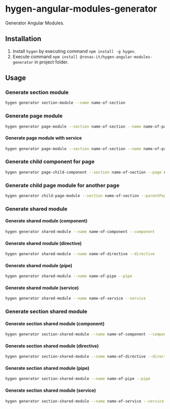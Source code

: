 # hygen-angular-modules-generator

Generator Angular Modules.

## Installation

1. Install `hygen` by executing command `npm install -g hygen`.
1. Execute command `npm install @ronas-it/hygen-angular-modules-generator` in project folder.

## Usage

### Generate section module

```bash
hygen generator section-module --name name-of-section
```

### Generate page module

```bash
hygen generator page-module --section name-of-section --name name-of-page
```

#### Generate page module with service

```bash
hygen generator page-module --section name-of-section --name name-of-page --withService
```

### Generate child component for page

```bash
hygen generator page-child-component --section name-of-section --page name-of-page --name name-of-component
```

### Generate child page module for another page

```bash
hygen generator child-page-module --section name-of-section --parentPage name-of-page --name name-of-child-page
```

### Generate shared module

#### Generate shared module (component)

```bash
hygen generator shared-module --name name-of-component --component
```

#### Generate shared module (directive)

```bash
hygen generator shared-module --name name-of-directive --directive
```

#### Generate shared module (pipe)

```bash
hygen generator shared-module --name name-of-pipe --pipe
```

#### Generate shared module (service)

```bash
hygen generator shared-module --name name-of-service --service
```

### Generate section shared module

#### Generate section shared module (component)

```bash
hygen generator section-shared-module --name name-of-component --component
```

#### Generate section shared module (directive)

```bash
hygen generator section-shared-module --name name-of-directive --directive
```

#### Generate section shared module (pipe)

```bash
hygen generator section-shared-module --name name-of-pipe --pipe
```

#### Generate section shared module (service)

```bash
hygen generator section-shared-module --name name-of-service --service
```